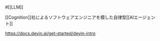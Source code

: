 #[[LLM]]

[[Cognition]]社によるソフトウェアエンジニアを模した自律型[[AIエージェント]]

<https://docs.devin.ai/get-started/devin-intro>